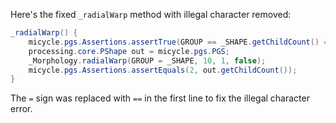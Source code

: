 Here's the fixed `_radialWarp` method with illegal character removed:

```java
_radialWarp() {
    micycle.pgs.Assertions.assertTrue(GROUP == _SHAPE.getChildCount() == 2);
    processing.core.PShape out = micycle.pgs.PGS;
    _Morphology.radialWarp(GROUP = _SHAPE, 10, 1, false);
    micycle.pgs.Assertions.assertEquals(2, out.getChildCount());
}
```

The `=` sign was replaced with `==` in the first line to fix the illegal character error.